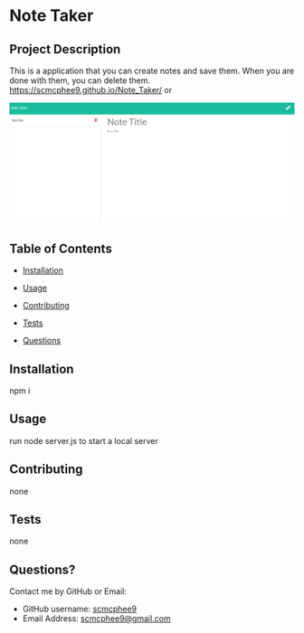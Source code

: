# Note Taker

## Project Description

This is a application that you can create notes and save them. When you are done with them, you can delete them. https://scmcphee9.github.io/Note_Taker/ or

<img src = "screenshot.png" alt="Weather App Screenshot">

## Table of Contents

- [Installation](#installation)
- [Usage](#usage)
- [Contributing](#contributing)

- [Tests](#tests)
- [Questions](#questions)

## Installation

npm i

## Usage

run node server.js to start a local server

## Contributing

none

## Tests

none

## Questions?

Contact me by GitHub or Email:

- GitHub username: [scmcphee9](https://github.com/scmcphee9)
- Email Address: scmcphee9@gmail.com

